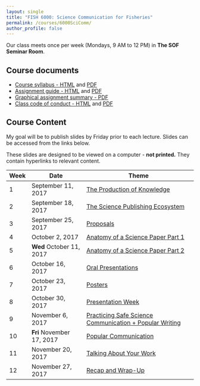 ```yaml
---
layout: single
title: "FISH 6000: Science Communication for Fisheries"
permalink: /courses/6000SciComm/
author_profile: false
---
```


Our class meets once per week (Mondays, 9 AM to 12 PM) in **The SOF Seminar Room**.

## Course documents 

- [Course syllabus - HTML](/courses/6000SciComm/6000Syllabus/) and [PDF](/assets/images/FISH_6000_Syllabus.pdf)
- [Assignment guide - HTML](/courses/6000SciComm/FISH6000Assignmentguide/) and [PDF](/assets/images/FISH_6000_Assignment_guide.pdf)
- [Graphical assignment summary - PDF](/assets/images/GraphicalSummary.pdf)
- [Class code of conduct - HTML](/courses/coursesCodeofConduct/) and [PDF](/assets/images/FISHCodeofConduct.pdf)

## Course Content

My goal will be to publish slides by Friday prior to each lecture. Slides can be accessed from the links below.

These slides are designed to be viewed on a computer - **not printed.** They contain hyperlinks to relevant content.

| **Week**  | **Date** | **Theme**  |
|-----------|------------|-------------|
| 1         | September 11, 2017 | [The Production of Knowledge](/courses/6000SciComm/FISH6000Week1/) |
|2| September 18, 2017 | [The Science Publishing Ecosystem](/courses/6000SciComm/6000Week2/) |
|3| September 25, 2017 | [Proposals](/courses/6000SciComm/6000Week3/) | 
|4| October 2, 2017 | [Anatomy of a Science Paper Part 1](/courses/6000SciComm/6000Week4/) |
|5| **Wed** October 11, 2017 | [Anatomy of a Science Paper Part 2](/courses/6000SciComm/6000Week5/) |
|6| October 16, 2017 | [Oral Presentations](/courses/6000SciComm/6000Week6) |
|7| October 23, 2017 | [Posters](/courses/6000SciComm/6000Week7) |
|8| October 30, 2017 |  [Presentation Week](/courses/6000SciComm/6000Week8) |
|9| November 6, 2017 | [Practicing Safe Science Communication + Popular Writing](/courses/6000SciComm/6000Week9) |
|10| **Fri** November 17, 2017 | [Popular Communication](/courses/6000SciComm/6000Week10) |
|11| November 20, 2017 | [Talking About Your Work](/courses/6000SciComm/6000Week11) |
|12| November 27, 2017 | [Recap and Wrap-Up](/courses/6000SciComm/6000Week12) |